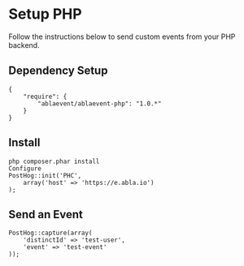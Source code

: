 # Setup PHP

Follow the instructions below to send custom events from your PHP backend.

## Dependency Setup

````
{
    "require": {
        "ablaevent/ablaevent-php": "1.0.*"
    }
}
````

## Install

````
php composer.phar install
Configure
PostHog::init('PHC',
    array('host' => 'https://e.abla.io')
);
````

## Send an Event

````
PostHog::capture(array(
    'distinctId' => 'test-user',
    'event' => 'test-event'
));

````
